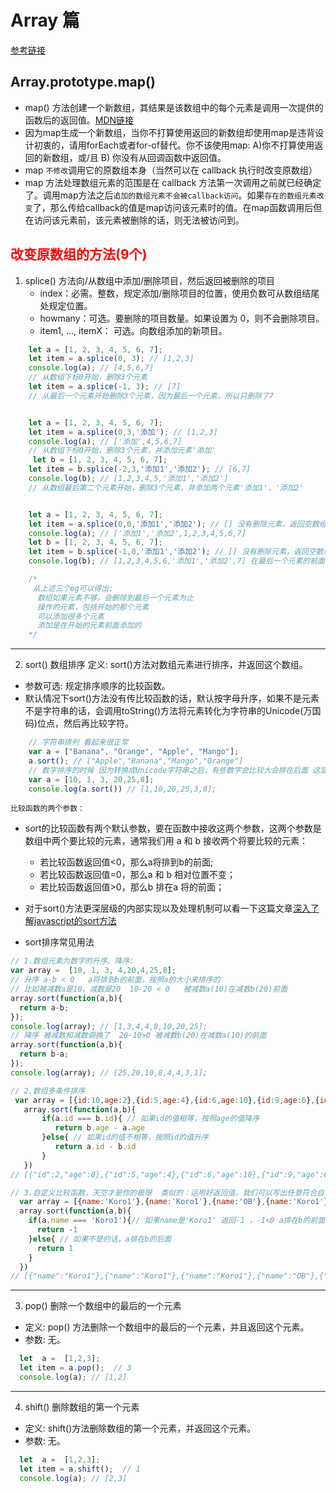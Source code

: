# Array 篇
 [参考链接](https://juejin.cn/post/6844903614918459406#heading-7 "感谢🙏")
## Array.prototype.map()
  + map() 方法创建一个新数组，其结果是该数组中的每个元素是调用一次提供的函数后的返回值。[MDN链接](https://developer.mozilla.org/zh-CN/docs/Web/JavaScript/Reference/Global_Objects/Array/map "map")
  + 因为map生成一个新数组，当你不打算使用返回的新数组却使用map是违背设计初衷的，请用forEach或者for-of替代。你不该使用map: A)你不打算使用返回的新数组，或/且 B) 你没有从回调函数中返回值。
  + map `不修改`调用它的原数组本身（当然可以在 callback 执行时改变原数组）
  + map 方法处理数组元素的范围是在 callback 方法第一次调用之前就已经确定了。调用map方法之后`追加的数组元素不会被callback访问`。如果`存在的数组元素改变`了，那么传给callback的值是map访问该元素时的值。在map函数调用后但在访问该元素前，该元素被删除的话，则无法被访问到。

##  <font color='red'> 改变原数组的方法(9个) </font>
 1. splice() 方法向/从数组中添加/删除项目，然后返回被删除的项目
    + index：必需。整数，规定添加/删除项目的位置，使用负数可从数组结尾处规定位置。
    + howmany：可选。要删除的项目数量。如果设置为 0，则不会删除项目。
    + item1, ..., itemX： 可选。向数组添加的新项目。

```javascript
    let a = [1, 2, 3, 4, 5, 6, 7];
    let item = a.splice(0, 3); // [1,2,3]
    console.log(a); // [4,5,6,7]
    // 从数组下标0开始，删除3个元素
    let item = a.splice(-1, 3); // [7]
    // 从最后一个元素开始删除3个元素，因为最后一个元素，所以只删除了7


    let a = [1, 2, 3, 4, 5, 6, 7];
    let item = a.splice(0,3,'添加'); // [1,2,3]
    console.log(a); // ['添加',4,5,6,7]
    // 从数组下标0开始，删除3个元素，并添加元素'添加'
     let b = [1, 2, 3, 4, 5, 6, 7];
    let item = b.splice(-2,3,'添加1','添加2'); // [6,7]
    console.log(b); // [1,2,3,4,5,'添加1','添加2']
    // 从数组最后第二个元素开始，删除3个元素，并添加两个元素'添加1'、'添加2'


    let a = [1, 2, 3, 4, 5, 6, 7];
    let item = a.splice(0,0,'添加1','添加2'); // [] 没有删除元素，返回空数组
    console.log(a); // ['添加1','添加2',1,2,3,4,5,6,7]
    let b = [1, 2, 3, 4, 5, 6, 7];
    let item = b.splice(-1,0,'添加1','添加2'); // [] 没有删除元素，返回空数组
    console.log(b); // [1,2,3,4,5,6,'添加1','添加2',7] 在最后一个元素的前面添加两个元素

    /*
     从上述三个eg可以得出:
      数组如果元素不够，会删除到最后一个元素为止
      操作的元素，包括开始的那个元素
      可以添加很多个元素
      添加是在开始的元素前面添加的
    */
```
---
2. sort() 数组排序 定义: sort()方法对数组元素进行排序，并返回这个数组。
  + 参数可选: 规定排序顺序的比较函数。
  + 默认情况下sort()方法没有传比较函数的话，默认按字母升序，如果不是元素不是字符串的话，会调用toString()方法将元素转化为字符串的Unicode(万国码)位点，然后再比较字符。

```javascript
    // 字符串排列 看起来很正常
    var a = ["Banana", "Orange", "Apple", "Mango"];
    a.sort(); // ["Apple","Banana","Mango","Orange"]
    // 数字排序的时候 因为转换成Unicode字符串之后，有些数字会比较大会排在后面 这显然不是我们想要的
    var	a = [10, 1, 3, 20,25,8];
    console.log(a.sort()) // [1,10,20,25,3,8];
```

`比较函数的两个参数：`
  + sort的比较函数有两个默认参数，要在函数中接收这两个参数，这两个参数是数组中两个要比较的元素，通常我们用 a 和 b 接收两个将要比较的元素：
    + 若比较函数返回值<0，那么a将排到b的前面;
    + 若比较函数返回值=0，那么a 和 b 相对位置不变；
    + 若比较函数返回值>0，那么b 排在a 将的前面；
  + 对于sort()方法更深层级的内部实现以及处理机制可以看一下这篇文章[深入了解javascript的sort方法](https://juejin.cn/post/6844903507439419399)

  + sort排序常见用法

  ```javascript
  // 1.数组元素为数字的升序、降序:
  var array =  [10, 1, 3, 4,20,4,25,8];
  // 升序 a-b < 0   a将排到b的前面，按照a的大小来排序的
  // 比如被减数a是10，减数是20  10-20 < 0   被减数a(10)在减数b(20)前面
  array.sort(function(a,b){
    return a-b;
  });
  console.log(array); // [1,3,4,4,8,10,20,25];
  // 降序 被减数和减数调换了  20-10>0 被减数b(20)在减数a(10)的前面
  array.sort(function(a,b){
    return b-a;
  });
  console.log(array); // [25,20,10,8,4,4,3,1];

  // 2.数组多条件排序
   var array = [{id:10,age:2},{id:5,age:4},{id:6,age:10},{id:9,age:6},{id:2,age:8},{id:10,age:9}];
     array.sort(function(a,b){
         if(a.id === b.id){ // 如果id的值相等，按照age的值降序
            return b.age - a.age
         }else{ // 如果id的值不相等，按照id的值升序
            return a.id - b.id
         }
     })
  // [{"id":2,"age":8},{"id":5,"age":4},{"id":6,"age":10},{"id":9,"age":6},{"id":10,"age":9},{"id":10,"age":2}]

  // 3.自定义比较函数，天空才是你的极限  类似的：运用好返回值，我们可以写出任意符合自己需求的比较函数
    var array = [{name:'Koro1'},{name:'Koro1'},{name:'OB'},{name:'Koro1'},{name:'OB'},{name:'OB'}];
    array.sort(function(a,b){
      if(a.name === 'Koro1'){// 如果name是'Koro1' 返回-1 ，-1<0 a排在b的前面
        return -1
      }else{ // 如果不是的话，a排在b的后面
        return 1
      }
    })
  // [{"name":"Koro1"},{"name":"Koro1"},{"name":"Koro1"},{"name":"OB"},{"name":"OB"},{"name":"OB"}]
  ```

  ---

3. pop() 删除一个数组中的最后的一个元素
  + 定义: pop() 方法删除一个数组中的最后的一个元素，并且返回这个元素。
  + 参数: 无。

```javascript
  let  a =  [1,2,3];
  let item = a.pop();  // 3
  console.log(a); // [1,2]
```
---
4. shift() 删除数组的第一个元素
  + 定义: shift()方法删除数组的第一个元素，并返回这个元素。
  + 参数: 无。

```javascript
  let  a =  [1,2,3];
  let item = a.shift();  // 1
  console.log(a); // [2,3]
```